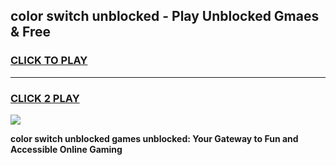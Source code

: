 
## color switch unblocked - Play Unblocked Gmaes & Free
<h3>
<a href="https://news.freeplayer.one?title=color_switch_unblocked&ref=16F">CLICK TO PLAY</a></h3>
<hr>

<h3>
<a href="https://news.freeplayer.one?title=color_switch_unblocked&ref=16F">CLICK 2 PLAY</a>
  
</h3>

<a href="https://news.freeplayer.one?title=color_switch_unblocked&ref=16F/"><img src="https://clearcache.store/games.png"></a>


**color switch unblocked games unblocked: Your Gateway to Fun and Accessible Online Gaming**
